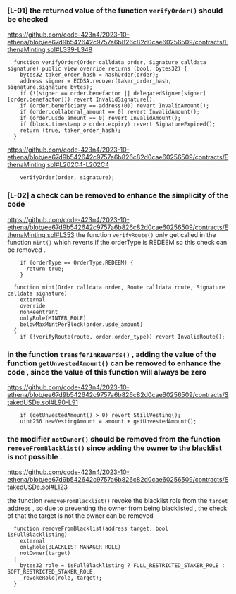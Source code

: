 ### [L-01] the returned value of the function `verifyOrder()` should be checked  

https://github.com/code-423n4/2023-10-ethena/blob/ee67d9b542642c9757a6b826c82d0cae60256509/contracts/EthenaMinting.sol#L339-L348

```solidity 
  function verifyOrder(Order calldata order, Signature calldata signature) public view override returns (bool, bytes32) {
    bytes32 taker_order_hash = hashOrder(order);
    address signer = ECDSA.recover(taker_order_hash, signature.signature_bytes);
    if (!(signer == order.benefactor || delegatedSigner[signer][order.benefactor])) revert InvalidSignature();
    if (order.beneficiary == address(0)) revert InvalidAmount();
    if (order.collateral_amount == 0) revert InvalidAmount();
    if (order.usde_amount == 0) revert InvalidAmount();
    if (block.timestamp > order.expiry) revert SignatureExpired();
    return (true, taker_order_hash);
  }
```  
https://github.com/code-423n4/2023-10-ethena/blob/ee67d9b542642c9757a6b826c82d0cae60256509/contracts/EthenaMinting.sol#L202C4-L202C4
```solidity 
    verifyOrder(order, signature);
```

### [L-02] a check can be removed to enhance the simplicity of the code 
https://github.com/code-423n4/2023-10-ethena/blob/ee67d9b542642c9757a6b826c82d0cae60256509/contracts/EthenaMinting.sol#L353
the function `verifyRoute()` only get called in the function `mint()` which reverts if the orderType is REDEEM so this check can be removed . 
```solidity 
    if (orderType == OrderType.REDEEM) {
      return true;
    }
``` 
```solidity 
  function mint(Order calldata order, Route calldata route, Signature calldata signature)
    external
    override
    nonReentrant
    onlyRole(MINTER_ROLE)
    belowMaxMintPerBlock(order.usde_amount)
  {
    if (!verifyRoute(route, order.order_type)) revert InvalidRoute();
```

### in the function `transferInRewards()` , adding the value of the function `getUnvestedAmount()` can be removed to enhance the code , since the value of this function will always be zero 
https://github.com/code-423n4/2023-10-ethena/blob/ee67d9b542642c9757a6b826c82d0cae60256509/contracts/StakedUSDe.sol#L90-L91

```solidity 
    if (getUnvestedAmount() > 0) revert StillVesting();
    uint256 newVestingAmount = amount + getUnvestedAmount();
```

### the modifier `notOwner()` should be removed from the function `removeFromBlacklist()` since adding the owner to the blacklist is not possible . 

https://github.com/code-423n4/2023-10-ethena/blob/ee67d9b542642c9757a6b826c82d0cae60256509/contracts/StakedUSDe.sol#L123 

the function `removeFromBlacklist()` revoke the blacklist role from the `target` address , so due to preventing the owner from being blacklisted , the check of that the target is not the owner can be removed 
```solidity
  function removeFromBlacklist(address target, bool isFullBlacklisting)
    external
    onlyRole(BLACKLIST_MANAGER_ROLE)
    notOwner(target)
  {
    bytes32 role = isFullBlacklisting ? FULL_RESTRICTED_STAKER_ROLE : SOFT_RESTRICTED_STAKER_ROLE;
    _revokeRole(role, target);
  }
```

